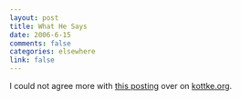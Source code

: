 ```yaml
--- 
layout: post
title: What He Says
date: 2006-6-15
comments: false
categories: elsewhere
link: false
---
```

I could not agree more with <a href="http://www.kottke.org/06/06/please-stop" title="Please Stop">this posting</a> over on <a href="http://kottke.org" title="kottke.org">kottke.org</a>.
